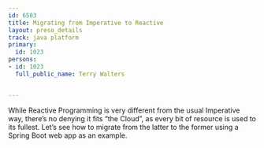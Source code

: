 ---
id: 6503
title: Migrating from Imperative to Reactive
layout: preso_details
track: java platform
primary:
  id: 1023
persons:
- id: 1023
  full_public_name: Terry Walters

---
While Reactive Programming is very different from the usual Imperative way, there’s no denying it fits “the Cloud”, as every bit of resource is used to its fullest. Let’s see how to migrate from the latter to the former using a Spring Boot web app as an example.